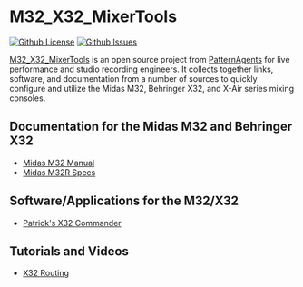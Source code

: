# M32_X32_MixerTools

[![Github License](https://img.shields.io/badge/LICENSE-GPL3-brightgreen.svg)](https://github.com/PatternAgents/M32_X32_MixerTools/LICENSE)
[![Github Issues](https://img.shields.io/badge/ISSUES-0-yellow.svg)](https://github.com/PatternAgents/M32_X32_MixerTools/issues)

[M32_X32_MixerTools](https://github.com/PatternAgents/M32_X32_MixerTools/) is an open source project from [PatternAgents](http://www.patternagents.com) for live performance and studio recording engineers. It collects together links, software, and documentation from a number of sources to quickly configure and utilize the Midas M32, Behringer X32, and X-Air series mixing consoles.

## Documentation for the Midas M32 and Behringer X32
- [Midas M32 Manual](http://downloads.music-group.com/documents/midas/M32_M_EN.pdf)
- [Midas M32R Specs](https://media63.musictribe.com/media/PLM/data/docs/P0BI9/MIDAS_M32R%20P0BI9_Product%20Information%20Document.pdf)

## Software/Applications for the M32/X32
- [Patrick's X32 Commander](https://sites.google.com/site/patrickmaillot/x32)

## Tutorials and Videos

- [X32 Routing](http://www.behringermixers.com/behringer-x32-routing-example/)

